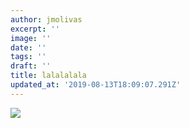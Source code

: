 ```yaml
---
author: jmolivas
excerpt: ''
image: ''
date: ''
tags: ''
draft: ''
title: lalalalala
updated_at: '2019-08-13T18:09:07.291Z'
---
```

![](img/writing.jpg)

